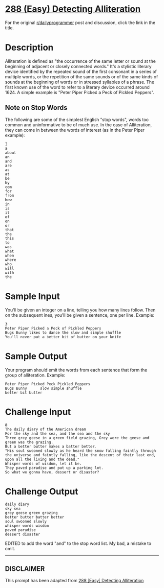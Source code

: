 # [288 (Easy) Detecting Alliteration](https://www.reddit.com/r/dailyprogrammer/comments/57zcbm/20161017_challenge_288_easy_detecting_alliteration/)

For the original [r/dailyprogrammer](https://www.reddit.com/r/dailyprogrammer/) post and discussion, click the link in the title.

# Description
Alliteration is defined as "the occurrence of the same letter or sound at the beginning of adjacent or closely connected words." It's a stylistic literary device identified by the repeated sound of the first consonant in a series of multiple words, or the repetition of the same sounds or of the same kinds of sounds at the beginning of words or in stressed syllables of a phrase. The first known use of the word to refer to a literary device occurred around 1624. A simple example is "Peter Piper Picked a Peck of Pickled Peppers".

## Note on Stop Words
The following are some of the simplest English "stop words", words too common and uninformative to be of much use. In the case of Alliteration, they can come in between the words of interest (as in the Peter Piper example):


```
I 
a 
about 
an 
and
are 
as 
at 
be 
by 
com 
for 
from
how
in 
is 
it 
of 
on 
or 
that
the 
this
to 
was 
what 
when
where
who 
will 
with
the
```
# Sample Input
You'll be given an integer on a line, telling you how many lines follow. Then on the subsequent ines, you'll be given a sentence, one per line. Example:


```
3
Peter Piper Picked a Peck of Pickled Peppers
Bugs Bunny likes to dance the slow and simple shuffle
You'll never put a better bit of butter on your knife
```
# Sample Output
Your program should emit the words from each sentence that form the group of alliteration. Example:


```
Peter Piper Picked Peck Pickled Peppers
Bugs Bunny      slow simple shuffle
better bit butter
```
# Challenge Input

```
8
The daily diary of the American dream
For the sky and the sea, and the sea and the sky
Three grey geese in a green field grazing, Grey were the geese and green was the grazing.
But a better butter makes a batter better.
"His soul swooned slowly as he heard the snow falling faintly through the universe and faintly falling, like the descent of their last end, upon all the living and the dead."
Whisper words of wisdom, let it be.
They paved paradise and put up a parking lot.
So what we gonna have, dessert or disaster?
```
# Challenge Output

```
daily diary
sky sea
grey geese green grazing
better butter batter better
soul swooned slowly
whisper words wisdom
paved paradise
dessert disaster
```
EDITED to add the word "and" to the stop word list. My bad, a mistake to omit.


----
## **DISCLAIMER**
This prompt has been adapted from [288 [Easy] Detecting Alliteration](https://www.reddit.com/r/dailyprogrammer/comments/57zcbm/20161017_challenge_288_easy_detecting_alliteration/
)
